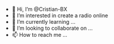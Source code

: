 - 👋 Hi, I’m @Cristian-BX
- 👀 I’m interested in create a radio online
- 🌱 I’m currently learning ...
- 💞️ I’m looking to collaborate on ...
- 📫 How to reach me ...

<!---
Cristian-BX/Cristian-BX is a ✨ special ✨ repository because its `README.md` (this file) appears on your GitHub profile.
You can click the Preview link to take a look at your changes.
--->
